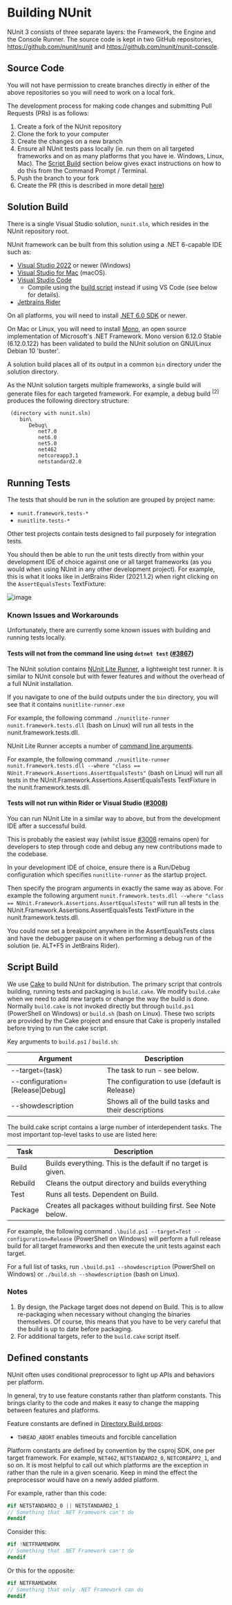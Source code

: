 # Building NUnit

NUnit 3 consists of three separate layers: the Framework, the Engine and the Console Runner. The source code is kept in two GitHub repositories, https://github.com/nunit/nunit and https://github.com/nunit/nunit-console.

## Source Code

You will not have permission to create branches directly in either of the above repositories so you will need to work on a local fork. 

The development process for making code changes and submitting Pull Requests (PRs) is as follows:

1. Create a fork of the NUnit repository
2. Clone the fork to your computer
3. Create the changes on a new branch
4. Ensure all NUnit tests pass locally (ie. run them on all targeted frameworks and on as many platforms that you have ie. Windows, Linux, Mac). The [Script Build](#script-build) section below gives exact instructions on how to do this from the Command Prompt / Terminal.
5. Push the branch to your fork
6. Create the PR (this is described in more detail [here](https://thenewstack.io/getting-legit-with-git-and-github-your-first-pull-request/))

## Solution Build

There is a single Visual Studio solution, `nunit.sln`, which resides in the NUnit repository root.

NUnit framework can be built from this solution using a .NET 6-capable IDE such as:

- [Visual Studio 2022](https://www.visualstudio.com/vs/) or newer (Windows)
- [Visual Studio for Mac](https://www.visualstudio.com/vs/) (macOS).
- [Visual Studio Code](https://code.visualstudio.com/)
   - Compile using the [build script](#script-build) instead if using VS Code (see below for details).
- [Jetbrains Rider](https://www.jetbrains.com/rider/)

On all platforms, you will need to install [.NET 6.0 SDK](https://www.microsoft.com/net/download/windows) or newer. 

On Mac or Linux, you will need to install [Mono](https://www.mono-project.com/download/), an open source implementation of Microsoft's .NET Framework. Mono version 6.12.0 Stable (6.12.0.122) has been validated to build the NUnit solution on GNU/Linux Debian 10 'buster'.

A solution build places all of its output in a common `bin` directory under the solution directory.

As the NUnit solution targets multiple frameworks, a single build will generate files for each targeted framework. For example, a debug build <sup>[2]</sup> produces the following directory structure:

```
 (directory with nunit.sln)
    bin\
       Debug\
          net7.0
          net6.0
          net5.0
          net462
          netcoreapp3.1
          netstandard2.0
```

## Running Tests

The tests that should be run in the solution are grouped by project name:

* `nunit.framework.tests-*`
* `nunitlite.tests-*`

Other test projects contain tests designed to fail purposely for integration tests.

You should then be able to run the unit tests directly from within your development IDE of choice against one or all target frameworks (as you would when using NUnit in any other development project). For example, this is what it looks like in JetBrains Rider (2021.1.2) when right clicking on the `AssertEqualsTests` TextFixture:

![image](https://user-images.githubusercontent.com/52075808/121511286-61775580-c9e0-11eb-8e1e-ff44d0d8873d.png)

### Known Issues and Workarounds

Unfortunately, there are currently some known issues with building and running tests locally.

#### Tests will not from the command line using `dotnet test` ([#3867](https://github.com/nunit/nunit/issues/3867))

The NUnit solution contains [NUnit Lite Runner](https://docs.nunit.org/articles/nunit/running-tests/NUnitLite-Runner.html), a lightweight test runner. It is similar to NUnit console but with fewer features and without the overhead of a full NUnit installation. 

If you navigate to one of the build outputs under the `bin` directory, you will see that it contains `nunitlite-runner.exe`

For example, the following command `./nunitlite-runner nunit.framework.tests.dll` (bash on Linux) will run all tests in the nunit.framework.tests.dll.

NUnit Lite Runner accepts a number of [command line arguments](https://docs.nunit.org/articles/nunit/running-tests/NUnitLite-Options.html). 

For example, the following command `./nunitlite-runner nunit.framework.tests.dll --where "class == NUnit.Framework.Assertions.AssertEqualsTests"` (bash on Linux) will run all tests in the NUnit.Framework.Assertions.AssertEqualsTests TextFixture in the nunit.framework.tests.dll.

#### Tests will not run within Rider or Visual Studio ([#3008](https://github.com/nunit/nunit/issues/3008))

You can run NUnit Lite in a similar way to above, but from the development IDE after a successful build. 

This is probably the easiest way (whilst issue [#3008](https://github.com/nunit/nunit/issues/3008) remains open) for developers to step through code and debug any new contributions made to the codebase.

In your development IDE of choice, ensure there is a Run/Debug configuration which specifies `nunitlite-runner` as the startup project. 

Then specify the program arguments in exactly the same way as above. For example the following argument `nunit.framework.tests.dll --where "class == NUnit.Framework.Assertions.AssertEqualsTests"` will run all tests in the NUnit.Framework.Assertions.AssertEqualsTests TextFixture in the nunit.framework.tests.dll.

You could now set a breakpoint anywhere in the AssertEqualsTests class and have the debugger pause on it when performing a debug run of the solution (ie. ALT+F5 in JetBrains Rider).

## Script Build

We use [Cake](https://cakebuild.net) to build NUnit for distribution. The primary script that controls building, running tests and packaging is `build.cake`. We modify `build.cake` when we need to add new targets or change the way the build is done. Normally `build.cake` is not invoked directly but through `build.ps1` (PowerShell on Windows) or `build.sh` (bash on Linux). These two scripts are provided by the Cake project and ensure that Cake is properly installed before trying to run the cake script.

Key arguments to `build.ps1` / `build.sh`:

| Argument | Description |
|---|---|
| --target={task}                 | The task to run - see below.                        |
| --configuration=[Release\|Debug] | The configuration to use (default is Release)       |
| --showdescription               | Shows all of the build tasks and their descriptions |

The build.cake script contains a large number of interdependent tasks. The most important top-level tasks to use are listed here:

| Task | Description |
|---|---|
| Build    | Builds everything. This is the default if no target is given. |
| Rebuild  | Cleans the output directory and builds everything |
| Test     | Runs all tests. Dependent on Build. |
| Package  | Creates all packages without building first. See Note below. |

For example, the following command `.\build.ps1 --target=Test --configuration=Release` (PowerShell on Windows) will perform a full release build for all target frameworks and then execute the unit tests against each target. 

For a full list of tasks, run `.\build.ps1 --showdescription` (PowerShell on Windows) or `./build.sh --showdescription` (bash on Linux).

### Notes

1. By design, the Package target does not depend on Build. This is to allow re-packaging when necessary without changing the binaries themselves. Of course, this means that you have to be very careful that the build is up to date before packaging.
2. For additional targets, refer to the `build.cake` script itself.

## Defined constants

NUnit often uses conditional preprocessor to light up APIs and behaviors per platform.

In general, try to use feature constants rather than platform constants.
This brings clarity to the code and makes it easy to change the mapping between features and platforms.

Feature constants are defined in [Directory.Build.props](src/NUnitFramework/Directory.Build.props):

- `THREAD_ABORT` enables timeouts and forcible cancellation

Platform constants are defined by convention by the csproj SDK, one per target framework.
For example, `NET462`, `NETSTANDARD2_0`, `NETCOREAPP2_1`, and so on.
It is most helpful to call out which platforms are the exception in rather than the rule
in a given scenario. Keep in mind the effect the preprocessor would have on a newly added platform.

For example, rather than this code:

```cs
#if NETSTANDARD2_0 || NETSTANDARD2_1
// Something that .NET Framework can't do
#endif
```

Consider this:

```cs
#if !NETFRAMEWORK
// Something that .NET Framework can't do
#endif
```

Or this for the opposite:

```cs
#if NETFRAMEWORK
// Something that only .NET Framework can do
#endif
```
